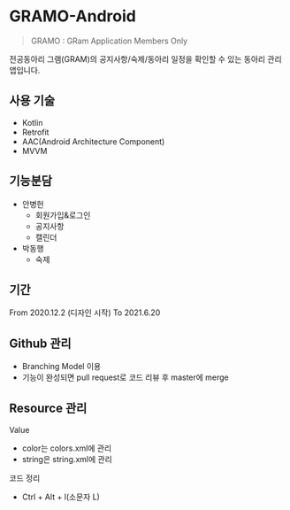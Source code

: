 # GRAMO-Android

> GRAMO : GRam Application Members Only

전공동아리 그램(GRAM)의 공지사항/숙제/동아리 일정을 확인할 수 있는 동아리 관리 앱입니다.

## 사용 기술

- Kotlin
- Retrofit
- AAC(Android Architecture Component)
- MVVM 


## 기능분담

- 안병헌
  - 회원가입&로그인
  - 공지사항
  - 캘린더
- 박동행
  - 숙제

## 기간  

From 2020.12.2 (디자인 시작)
To 2021.6.20

## Github 관리

- Branching Model 이용
- 기능이 완성되면 pull request로 코드 리뷰 후 master에 merge

## Resource 관리

Value  

- color는 colors.xml에 관리
- string은 string.xml에 관리

코드 정리

- Ctrl + Alt + l(소문자 L)
